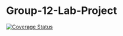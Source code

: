 # Group-12-Lab-Project
[![Coverage Status](https://coveralls.io/repos/github/kadel08/Group-12-Lab-Project/badge.svg?branch=main)](https://coveralls.io/github/kadel08/Group-12-Lab-Project?branch=main)

